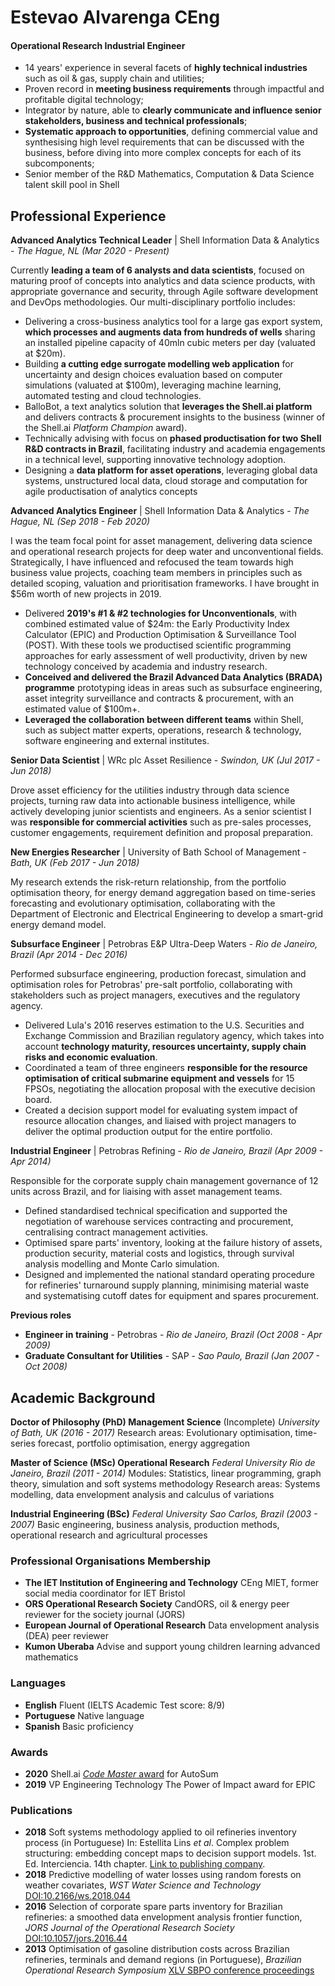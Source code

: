 # Estevao Alvarenga CEng

#### **Operational Research Industrial Engineer**
- 14 years' experience in several facets of **highly technical industries** such as oil & gas, supply chain and utilities;
- Proven record in **meeting business requirements** through impactful and profitable digital technology;
- Integrator by nature, able to **clearly communicate and influence senior stakeholders, business and technical professionals**;
- **Systematic approach to opportunities**, defining commercial value and synthesising high level requirements that can be discussed with the business, before diving into more complex concepts for each of its subcomponents;
- Senior member of the R&D Mathematics, Computation & Data Science talent skill pool in Shell


## Professional Experience

__Advanced Analytics Technical Leader__ | Shell Information Data & Analytics -
_The Hague, NL (Mar 2020 - Present)_

Currently **leading a team of 6 analysts and data scientists**, focused on maturing proof of concepts into analytics and data science products, with appropriate governance and security, through Agile software development and DevOps methodologies.
Our multi-disciplinary portfolio includes:
  - Delivering a cross-business analytics tool for a large gas export system, **which processes and augments data from hundreds of wells** sharing an installed pipeline capacity of 40mln cubic meters per day (valuated at $20m).
  - Building **a cutting edge surrogate modelling web application** for uncertainty and design choices evaluation based on computer simulations (valuated at $100m), leveraging machine learning, automated testing and cloud technologies.
  - BalloBot, a text analytics solution that **leverages the Shell.ai platform** and delivers contracts & procurement insights to the business (winner of the Shell.ai _Platform Champion_ award).
  - Technically advising with focus on **phased productisation for two Shell R&D contracts in Brazil**, facilitating industry and academia engagements in a technical level, supporting innovative technology adoption.
  - Designing a **data platform for asset operations**, leveraging global data systems, unstructured local data, cloud storage and computation for agile productisation of analytics concepts


__Advanced Analytics Engineer__ | Shell Information Data & Analytics -
_The Hague, NL (Sep 2018 - Feb 2020)_

I was the team focal point for asset management, delivering data science and operational research projects for deep water and unconventional fields.
Strategically, I have influenced and refocused the team towards high business value projects, coaching team members in principles such as detailed scoping, valuation and prioritisation frameworks.
I have brought in $56m worth of new projects in 2019.
- Delivered **2019's #1 & #2 technologies for Unconventionals**, with combined estimated value of $24m: the Early Productivity Index Calculator (EPIC) and Production Optimisation & Surveillance Tool (POST). With these tools we productised scientific programming approaches for early assessment of well productivity, driven by new technology conceived by academia and industry research.
- **Conceived and delivered the Brazil Advanced Data Analytics (BRADA) programme** prototyping ideas in areas such as subsurface engineering, asset integrity surveillance and contracts & procurement, with an estimated value of $100m+.
- **Leveraged the collaboration between different teams** within Shell, such as subject matter experts, operations, research & technology, software engineering and external institutes.


__Senior Data Scientist__ | WRc plc Asset Resilience -
_Swindon, UK  (Jul 2017 - Jun 2018)_

Drove asset efficiency for the utilities industry through data science projects, turning raw data into actionable business intelligence, while actively developing junior scientists and engineers.
As a senior scientist I was **responsible for commercial activities** such as pre-sales processes, customer engagements, requirement definition and proposal preparation.


__New Energies Researcher__ | University of Bath School of Management -
_Bath, UK (Feb 2017 - Jun 2018)_

My research extends the risk-return relationship, from the portfolio optimisation theory, for energy demand aggregation based on time-series forecasting and evolutionary optimisation, collaborating with the Department of Electronic and Electrical Engineering to develop a smart-grid energy demand model.


__Subsurface Engineer__ | Petrobras E&P Ultra-Deep Waters -
_Rio de Janeiro, Brazil (Apr 2014 - Dec 2016)_

Performed subsurface engineering, production forecast, simulation and optimisation roles for Petrobras' pre-salt portfolio, collaborating with stakeholders such as project managers, executives and the regulatory agency.
- Delivered Lula's 2016 reserves estimation to the U.S. Securities and Exchange Commission and Brazilian regulatory agency, which takes into account **technology maturity, resources uncertainty, supply chain risks and economic evaluation**.
- Coordinated a team of three engineers **responsible for the resource optimisation of critical submarine equipment and vessels** for 15 FPSOs, negotiating the allocation proposal with the executive decision board.
- Created a decision support model for evaluating system impact of resource allocation changes, and liaised with project managers to deliver the optimal production output for the entire portfolio.


__Industrial Engineer__ | Petrobras Refining -
_Rio de Janeiro, Brazil (Apr 2009 - Apr 2014)_

Responsible for the corporate supply chain management governance of 12 units across Brazil, and for liaising with asset management teams.
- Defined standardised technical specification and supported the negotiation of warehouse services contracting and procurement, centralising contract management activities.
- Optimised spare parts' inventory, looking at the failure history of assets, production security, material costs and logistics, through survival analysis modelling and Monte Carlo simulation.
- Designed and implemented the national standard operating procedure for refineries' turnaround supply planning, minimising material waste and systematising cutoff dates for equipment and spares procurement.


__Previous roles__
- **Engineer in training** - Petrobras -  _Rio de Janeiro, Brazil (Oct 2008 - Apr 2009)_
- **Graduate Consultant for Utilities** - SAP - _Sao Paulo, Brazil (Jan 2007 - Oct 2008)_


## Academic Background
__Doctor of Philosophy (PhD) Management Science__ (Incomplete)
_University of Bath, UK (2016 - 2017)_
Research areas: Evolutionary optimisation, time-series forecast, portfolio optimisation, energy aggregation

__Master of Science (MSc) Operational Research__
_Federal University Rio de Janeiro, Brazil (2011 - 2014)_
Modules: Statistics, linear programming, graph theory, simulation and soft systems methodology
Research areas: Systems modelling, data envelopment analysis and calculus of variations

__Industrial Engineering (BSc)__
_Federal University Sao Carlos, Brazil (2003 - 2007)_
Basic engineering, business analysis, production methods, operational research and agricultural processes


### Professional Organisations Membership
- **The IET Institution of Engineering and Technology** CEng MIET, former social media coordinator for IET Bristol
- **ORS Operational Research Society** CandORS, oil & energy peer reviewer for the society journal (JORS)
- **European Journal of Operational Research** Data envelopment analysis (DEA) peer reviewer
- **Kumon Uberaba** Advise and support young children learning advanced mathematics


### Languages
- **English** Fluent (IELTS Academic Test score: 8/9)
- **Portuguese** Native language
- **Spanish** Basic proficiency


### Awards
- **2020** Shell.ai [_Code Master_ award](https://www.linkedin.com/posts/alisa-cl-choong-73915489_improving-business-decisions-and-accelerating-activity-6724646702415921152-QhA0/) for AutoSum
- **2019** VP Engineering Technology The Power of Impact award for EPIC

### Publications
- **2018** Soft systems methodology applied to oil refineries inventory process (in Portuguese) In: Estellita Lins *et al*. Complex problem structuring: embedding concept maps to decision support models. 1st. Ed. Interciencia. 14th chapter. [Link to publishing company](https://www.editorainterciencia.com.br/index.asp?pg=prodDetalhado.asp&idprod=484&token=).
- **2018** Predictive modelling of water losses using random forests on weather covariates, *WST Water Science and Technology* [DOI:10.2166/ws.2018.044](http://ws.iwaponline.com/content/early/2018/03/16/ws.2018.044)
- **2016** Selection of corporate spare parts inventory for Brazilian refineries: a smoothed data envelopment analysis frontier function, *JORS Journal of the Operational Research Society* [DOI:10.1057/jors.2016.44](https://www.tandfonline.com/doi/abs/10.1057/jors.2016.44?journalCode=tjor20)
- **2013** Optimisation of gasoline distribution costs across Brazilian refineries, terminals and demand regions (in Portuguese), *Brazilian Operational Research Symposium*  [XLV SBPO conference proceedings](http://www.din.uem.br/~ademir/sbpo/sbpo2013/pdf/arq0181.pdf)
